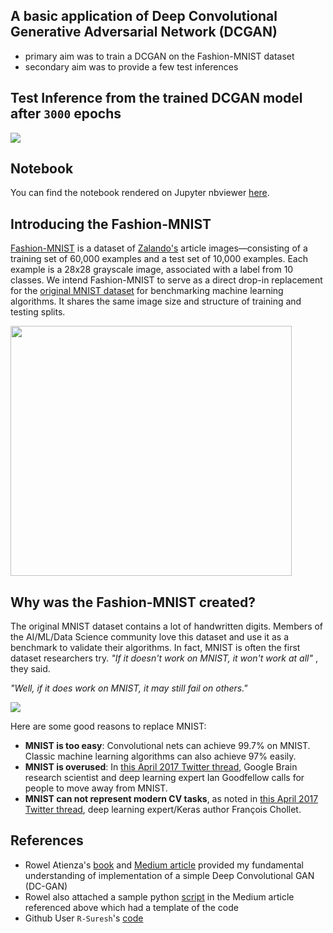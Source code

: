 ## A basic application of Deep Convolutional Generative Adversarial Network (DCGAN)

- primary aim was to train a DCGAN on the Fashion-MNIST dataset
- secondary aim was to provide a few test inferences

## Test Inference from the trained DCGAN model after `3000` epochs

![]("./after_3000_epochs.png")

## Notebook

You can find the notebook rendered on Jupyter nbviewer [here](https://nbviewer.jupyter.org/github/Dexter1618/MMWML/blob/master/Week06/GAN_Fashion_MNIST.ipynb).

## Introducing the Fashion-MNIST

[Fashion-MNIST](https://github.com/zalandoresearch/fashion-mnist) is a dataset of [Zalando's](https://jobs.zalando.com/en/) article images—consisting of a training set of 60,000 examples and a test set of 10,000 examples. Each example is a 28x28 grayscale image, associated with a label from 10 classes. We intend Fashion-MNIST to serve as a direct drop-in replacement for the [original MNIST dataset](http://yann.lecun.com/exdb/mnist/) for benchmarking machine learning algorithms. It shares the same image size and structure of training and testing splits.

<img src = "https://tensorflow.org/images/fashion-mnist-sprite.png" width = 450 height = 400>

## Why was the Fashion-MNIST created?

The original MNIST dataset contains a lot of handwritten digits. Members of the AI/ML/Data Science community love this dataset and use it as a benchmark to validate their algorithms. In fact, MNIST is often the first dataset researchers try. _"If it doesn't work on MNIST, it won't work at all"_ , they said. 

_"Well, if it does work on MNIST, it may still fail on others."_

<img src = "https://github.com/zalandoresearch/fashion-mnist/raw/master/doc/img/embedding.gif">

<br>

Here are some good reasons to replace MNIST:

- __MNIST is too easy__: Convolutional nets can achieve 99.7% on MNIST. Classic machine learning algorithms can also achieve 97% easily.
- __MNIST is overused__: In [this April 2017 Twitter thread](https://twitter.com/goodfellow_ian/status/852591106655043584), Google Brain research scientist and deep learning expert Ian Goodfellow calls for people to move away from MNIST.
- __MNIST can not represent modern CV tasks__, as noted in [this April 2017 Twitter thread](https://twitter.com/fchollet/status/852594987527045120), deep learning expert/Keras author François Chollet.

## References

- Rowel Atienza's [book](https://www.amazon.com/Advanced-Deep-Learning-Keras-reinforcement/dp/1788629418/) and [Medium article](https://towardsdatascience.com/gan-by-example-using-keras-on-tensorflow-backend-1a6d515a60d0) provided my fundamental understanding of implementation of a simple Deep Convolutional GAN (DC-GAN)
- Rowel also attached a sample python [script](https://github.com/roatienza/Deep-Learning-Experiments/blob/master/Experiments/Tensorflow/GAN/dcgan_mnist.py) in the Medium article referenced above which had a template of the code
- Github User `R-Suresh`'s [code](https://github.com/R-Suresh/GAN_fashion_MNIST/blob/master/gan.py)
